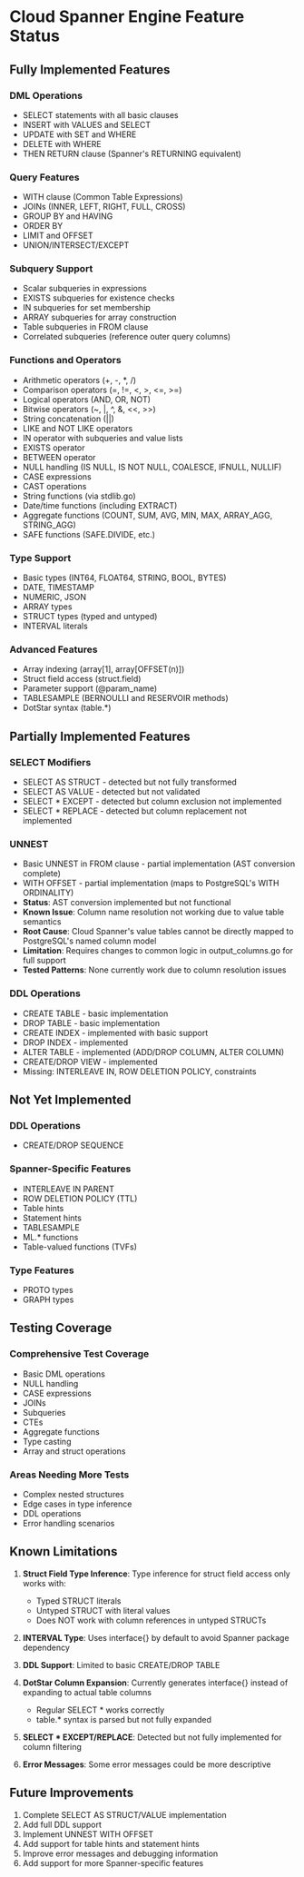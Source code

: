 # Cloud Spanner Engine Feature Status

## Fully Implemented Features

### DML Operations
- SELECT statements with all basic clauses
- INSERT with VALUES and SELECT
- UPDATE with SET and WHERE
- DELETE with WHERE
- THEN RETURN clause (Spanner's RETURNING equivalent)

### Query Features
- WITH clause (Common Table Expressions)
- JOINs (INNER, LEFT, RIGHT, FULL, CROSS)
- GROUP BY and HAVING
- ORDER BY
- LIMIT and OFFSET
- UNION/INTERSECT/EXCEPT

### Subquery Support
- Scalar subqueries in expressions
- EXISTS subqueries for existence checks
- IN subqueries for set membership
- ARRAY subqueries for array construction
- Table subqueries in FROM clause
- Correlated subqueries (reference outer query columns)

### Functions and Operators
- Arithmetic operators (+, -, *, /)
- Comparison operators (=, !=, <, >, <=, >=)
- Logical operators (AND, OR, NOT)
- Bitwise operators (~, |, ^, &, <<, >>)
- String concatenation (||)
- LIKE and NOT LIKE operators
- IN operator with subqueries and value lists
- EXISTS operator
- BETWEEN operator
- NULL handling (IS NULL, IS NOT NULL, COALESCE, IFNULL, NULLIF)
- CASE expressions
- CAST operations
- String functions (via stdlib.go)
- Date/time functions (including EXTRACT)
- Aggregate functions (COUNT, SUM, AVG, MIN, MAX, ARRAY_AGG, STRING_AGG)
- SAFE functions (SAFE.DIVIDE, etc.)

### Type Support
- Basic types (INT64, FLOAT64, STRING, BOOL, BYTES)
- DATE, TIMESTAMP
- NUMERIC, JSON
- ARRAY types
- STRUCT types (typed and untyped)
- INTERVAL literals

### Advanced Features
- Array indexing (array[1], array[OFFSET(n)])
- Struct field access (struct.field)
- Parameter support (@param_name)
- TABLESAMPLE (BERNOULLI and RESERVOIR methods)
- DotStar syntax (table.*)

## Partially Implemented Features

### SELECT Modifiers
- SELECT AS STRUCT - detected but not fully transformed
- SELECT AS VALUE - detected but not validated
- SELECT * EXCEPT - detected but column exclusion not implemented
- SELECT * REPLACE - detected but column replacement not implemented

### UNNEST
- Basic UNNEST in FROM clause - partial implementation (AST conversion complete)
- WITH OFFSET - partial implementation (maps to PostgreSQL's WITH ORDINALITY)
- **Status**: AST conversion implemented but not functional
- **Known Issue**: Column name resolution not working due to value table semantics
- **Root Cause**: Cloud Spanner's value tables cannot be directly mapped to PostgreSQL's named column model
- **Limitation**: Requires changes to common logic in output_columns.go for full support
- **Tested Patterns**: None currently work due to column resolution issues

### DDL Operations  
- CREATE TABLE - basic implementation
- DROP TABLE - basic implementation
- CREATE INDEX - implemented with basic support
- DROP INDEX - implemented
- ALTER TABLE - implemented (ADD/DROP COLUMN, ALTER COLUMN)
- CREATE/DROP VIEW - implemented
- Missing: INTERLEAVE IN, ROW DELETION POLICY, constraints

## Not Yet Implemented

### DDL Operations
- CREATE/DROP SEQUENCE

### Spanner-Specific Features
- INTERLEAVE IN PARENT
- ROW DELETION POLICY (TTL)
- Table hints
- Statement hints
- TABLESAMPLE
- ML.* functions
- Table-valued functions (TVFs)

### Type Features
- PROTO types
- GRAPH types

## Testing Coverage

### Comprehensive Test Coverage
- Basic DML operations
- NULL handling
- CASE expressions
- JOINs
- Subqueries
- CTEs
- Aggregate functions
- Type casting
- Array and struct operations

### Areas Needing More Tests
- Complex nested structures
- Edge cases in type inference
- DDL operations
- Error handling scenarios

## Known Limitations

1. **Struct Field Type Inference**: Type inference for struct field access only works with:
   - Typed STRUCT literals
   - Untyped STRUCT with literal values
   - Does NOT work with column references in untyped STRUCTs

2. **INTERVAL Type**: Uses interface{} by default to avoid Spanner package dependency

3. **DDL Support**: Limited to basic CREATE/DROP TABLE

4. **DotStar Column Expansion**: Currently generates interface{} instead of expanding to actual table columns
   - Regular SELECT * works correctly
   - table.* syntax is parsed but not fully expanded

5. **SELECT * EXCEPT/REPLACE**: Detected but not fully implemented for column filtering

6. **Error Messages**: Some error messages could be more descriptive

## Future Improvements

1. Complete SELECT AS STRUCT/VALUE implementation
2. Add full DDL support
3. Implement UNNEST WITH OFFSET
4. Add support for table hints and statement hints
5. Improve error messages and debugging information
6. Add support for more Spanner-specific features